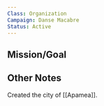 ```yaml
---
Class: Organization
Campaign: Danse Macabre
Status: Active
---
```

## Mission/Goal


## Other Notes

Created the city of [[Apamea]].